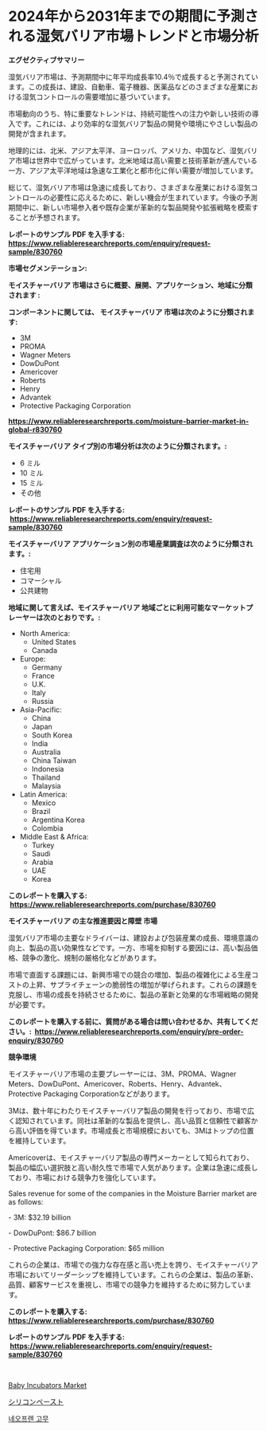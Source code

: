 <p><h1>2024年から2031年までの期間に予測される湿気バリア市場トレンドと市場分析</h1></p><p><strong>エグゼクティブサマリー</strong></p>
<p><p>湿気バリア市場は、予測期間中に年平均成長率10.4％で成長すると予測されています。この成長は、建設、自動車、電子機器、医薬品などのさまざまな産業における湿気コントロールの需要増加に基づいています。</p><p>市場動向のうち、特に重要なトレンドは、持続可能性への注力や新しい技術の導入です。これには、より効率的な湿気バリア製品の開発や環境にやさしい製品の開発が含まれます。</p><p>地理的には、北米、アジア太平洋、ヨーロッパ、アメリカ、中国など、湿気バリア市場は世界中で広がっています。北米地域は高い需要と技術革新が進んでいる一方、アジア太平洋地域は急速な工業化と都市化に伴い需要が増加しています。</p><p>総じて、湿気バリア市場は急速に成長しており、さまざまな産業における湿気コントロールの必要性に応えるために、新しい機会が生まれています。今後の予測期間中に、新しい市場参入者や既存企業が革新的な製品開発や拡張戦略を模索することが予想されます。</p></p>
<p><strong>レポートのサンプル PDF を入手する: <a href="https://www.reliableresearchreports.com/enquiry/request-sample/830760">https://www.reliableresearchreports.com/enquiry/request-sample/830760</a></strong></p>
<p><strong>市場セグメンテーション:</strong></p>
<p><strong> モイスチャーバリア 市場はさらに概要、展開、アプリケーション、地域に分類されます :</strong></p>
<p><strong>コンポーネントに関しては、 モイスチャーバリア 市場は次のように分類されます: &nbsp;</strong></p>
<p><ul><li>3M</li><li>PROMA</li><li>Wagner Meters</li><li>DowDuPont</li><li>Americover</li><li>Roberts</li><li>Henry</li><li>Advantek</li><li>Protective Packaging Corporation</li></ul></p>
<p><strong><a href="https://www.reliableresearchreports.com/moisture-barrier-market-in-global-r830760">https://www.reliableresearchreports.com/moisture-barrier-market-in-global-r830760</a></strong></p>
<p><strong> モイスチャーバリア タイプ別の市場分析は次のように分類されます。:</strong></p>
<p><ul><li>6 ミル</li><li>10 ミル</li><li>15 ミル</li><li>その他</li></ul></p>
<p><strong>レポートのサンプル PDF を入手する: &nbsp;<a href="https://www.reliableresearchreports.com/enquiry/request-sample/830760">https://www.reliableresearchreports.com/enquiry/request-sample/830760</a></strong></p>
<p><strong> モイスチャーバリア アプリケーション別の市場産業調査は次のように分類されます。:</strong></p>
<p><ul><li>住宅用</li><li>コマーシャル</li><li>公共建物</li></ul></p>
<p><strong>地域に関して言えば、モイスチャーバリア 地域ごとに利用可能なマーケットプレーヤーは次のとおりです。:</strong></p>
<p><ul>
    <li>
        North America:
        <ul>
            <li>United States</li>
            <li>Canada</li>
        </ul>
    </li>
    <li>
        Europe:
        <ul>
            <li>Germany</li>
            <li>France</li>
            <li>U.K.</li>
            <li>Italy</li>
            <li>Russia</li>
        </ul>
    </li>
    <li>
        Asia-Pacific:
        <ul>
            <li>China</li>
            <li>Japan</li>
            <li>South Korea</li>
            <li>India</li>
            <li>Australia</li>
            <li>China Taiwan</li>
            <li>Indonesia</li>
            <li>Thailand</li>
            <li>Malaysia</li>
        </ul>
    </li>
    <li>
        Latin America:
        <ul>
            <li>Mexico</li>
            <li>Brazil</li>
            <li>Argentina Korea</li>
            <li>Colombia</li>
        </ul>
    </li>
    <li>
        Middle East & Africa:
        <ul>
            <li>Turkey</li>
            <li>Saudi</li>
            <li>Arabia</li>
            <li>UAE</li>
            <li>Korea</li>
        </ul>
    </li>
    </ul></p>
<p><strong>このレポートを購入する: &nbsp;<a href="https://www.reliableresearchreports.com/purchase/830760">https://www.reliableresearchreports.com/purchase/830760</a></strong></p>
<p><strong>モイスチャーバリア の主な推進要因と障壁 市場</strong></p>
<p><p>湿気バリア市場の主要なドライバーは、建設および包装産業の成長、環境意識の向上、製品の高い効果性などです。一方、市場を抑制する要因には、高い製品価格、競争の激化、規制の厳格化などがあります。</p><p>市場で直面する課題には、新興市場での競合の増加、製品の複雑化による生産コストの上昇、サプライチェーンの脆弱性の増加が挙げられます。これらの課題を克服し、市場の成長を持続させるために、製品の革新と効果的な市場戦略の開発が必要です。</p></p>
<p><strong>このレポートを購入する前に、質問がある場合は問い合わせるか、共有してください。:&nbsp; <a href="https://www.reliableresearchreports.com/enquiry/pre-order-enquiry/830760">https://www.reliableresearchreports.com/enquiry/pre-order-enquiry/830760</a></strong></p>
<p><strong>競争環境</strong></p>
<p><p>モイスチャーバリア市場の主要プレーヤーには、3M、PROMA、Wagner Meters、DowDuPont、Americover、Roberts、Henry、Advantek、Protective Packaging Corporationなどがあります。</p><p>3Mは、数十年にわたりモイスチャーバリア製品の開発を行っており、市場で広く認知されています。同社は革新的な製品を提供し、高い品質と信頼性で顧客から高い評価を得ています。市場成長と市場規模においても、3Mはトップの位置を維持しています。</p><p>Americoverは、モイスチャーバリア製品の専門メーカーとして知られており、製品の幅広い選択肢と高い耐久性で市場で人気があります。企業は急速に成長しており、市場における競争力を強化しています。</p><p>Sales revenue for some of the companies in the Moisture Barrier market are as follows:</p><p>- 3M: $32.19 billion</p><p>- DowDuPont: $86.7 billion</p><p>- Protective Packaging Corporation: $65 million</p><p>これらの企業は、市場での強力な存在感と高い売上を誇り、モイスチャーバリア市場においてリーダーシップを維持しています。これらの企業は、製品の革新、品質、顧客サービスを重視し、市場での競争力を維持するために努力しています。</p></p>
<p><strong>このレポートを購入する: &nbsp; <a href="https://www.reliableresearchreports.com/purchase/830760">https://www.reliableresearchreports.com/purchase/830760</a></strong></p>
<p><strong>レポートのサンプル PDF を入手する: &nbsp;<a href="https://www.reliableresearchreports.com/enquiry/request-sample/830760">https://www.reliableresearchreports.com/enquiry/request-sample/830760</a></strong><strong></strong></p>
<p>&nbsp;</p>
<p><p><a href="https://github.com/Whitneyboyettebo9kiw7yr13/Market-Research-Report-List-2/blob/main/baby-incubators-market.md">Baby Incubators Market</a></p><p><a href="https://github.com/ReyesKohler20231/Market-Research-Report-List-1/blob/main/389624424343.md">シリコンペースト</a></p><p><a href="https://github.com/sammyUltyylrich9067856/Market-Research-Report-List-1/blob/main/307734522309.md">네오프렌 고무</a></p></p>